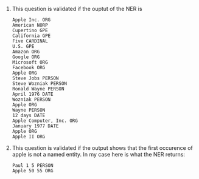 1. This question is validated if the ouptut of the NER is

    ```
    Apple Inc. ORG
    American NORP
    Cupertino GPE
    California GPE
    Five CARDINAL
    U.S. GPE
    Amazon ORG
    Google ORG
    Microsoft ORG
    Facebook ORG
    Apple ORG
    Steve Jobs PERSON
    Steve Wozniak PERSON
    Ronald Wayne PERSON
    April 1976 DATE
    Wozniak PERSON
    Apple ORG
    Wayne PERSON
    12 days DATE
    Apple Computer, Inc. ORG
    January 1977 DATE
    Apple ORG
    Apple II ORG
    ```
2. This question is validated if the output shows that the first occurence of apple is not a named entity. In my case here is what the NER returns: 

    ```
    Paul 1 5 PERSON
    Apple 50 55 ORG

    ```